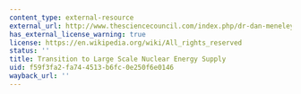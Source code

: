 ```yaml
---
content_type: external-resource
external_url: http://www.thesciencecouncil.com/index.php/dr-dan-meneley/58-transition-to-large-scale-nuclear-energy-supply
has_external_license_warning: true
license: https://en.wikipedia.org/wiki/All_rights_reserved
status: ''
title: Transition to Large Scale Nuclear Energy Supply
uid: f59f3fa2-fa74-4513-b6fc-0e250f6e0146
wayback_url: ''
---
```

